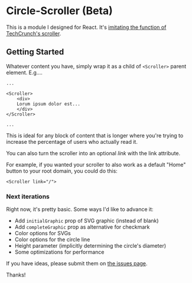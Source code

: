# Circle-Scroller (Beta)

This is a module I designed for React. It's [imitating the function of TechCrunch's scroller](https://deetercesler.medium.com/recreating-techcrunchs-checkmark-scroll-tracker-3b863e263aaf).

## Getting Started

Whatever content you have, simply wrap it as a child of `<Scroller>` parent element. E.g....

```
...

<Scroller>
    <div>
    Lorum ipsum dolor est...
    </div>
</Scroller>

...
```

This is ideal for any block of content that is longer where you're trying to increase the percentage of users who actually read it.

You can also turn the scroller into an optional _link_ with the link attribute.

For example, if you wanted your scroller to also work as a default "Home" button to your root domain, you could do this:

```
<Scroller link="/">
```

### Next iterations

Right now, it's pretty basic. Some ways I'd like to advance it:
- Add `initialGraphic` prop of SVG graphic (instead of blank)
- Add `completeGraphic` prop as alternative for checkmark
- Color options for SVGs
- Color options for the circle line
- Height parameter (implicitly determining the circle's diameter) 
- Some optimizations for performance

If you have ideas, please submit them on [the issues page](https://github.com/DeeterCesler/circle-scroll/issues).

Thanks!